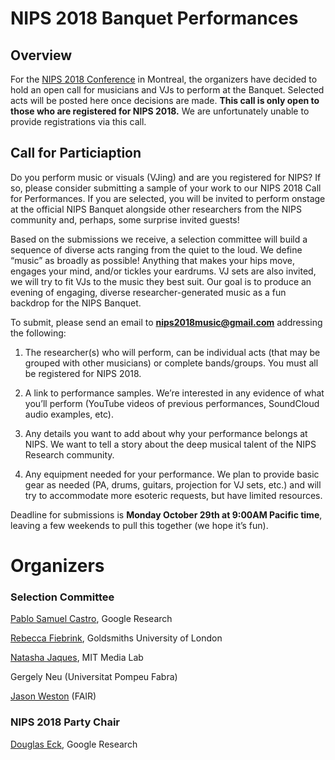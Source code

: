 # NIPS 2018 Banquet Performances

## Overview

For the [NIPS 2018 Conference](https://nips.cc) in Montreal, the
organizers have decided to hold an open call for musicians and VJs to perform
at the Banquet. Selected acts will be posted here once decisions are
made. **This call is only open to those who are registered for NIPS 2018.** We
are unfortunately unable to provide registrations via this call.

## Call for Particiaption

Do you perform music or visuals (VJing) and are you registered for NIPS?  If so, please
consider submitting a sample of your work to our NIPS 2018 Call for
Performances. If you are selected, you will be invited to perform onstage
at the official NIPS Banquet alongside other researchers from the NIPS
community and, perhaps, some surprise invited guests!


Based on the submissions we receive, a selection committee will build
a sequence of diverse acts ranging from the quiet to the loud. We
define “music” as broadly as possible! Anything that makes your hips
move, engages your mind, and/or tickles your eardrums. VJ sets are
also invited, we will try to fit VJs to the music they best suit.
Our goal is to produce an evening of engaging, diverse
researcher-generated music as a fun backdrop for the NIPS Banquet.

To submit, please send an email to **nips2018music@gmail.com** addressing
the following:

1. The researcher(s) who will perform, can be individual acts (that
may be grouped with other musicians) or complete bands/groups. You
must all be registered for NIPS 2018.

2. A link to performance samples. We’re interested in any evidence of
what you’ll perform (YouTube videos of previous performances,
SoundCloud audio examples, etc).

3. Any details you want to add about why your performance belongs at
NIPS. We want to tell a story about the deep musical talent of the
NIPS Research community.

4. Any equipment needed for your performance. We plan to provide basic
gear as needed (PA, drums, guitars, projection for VJ sets, etc.) and
will try to accommodate more esoteric requests, but have limited
resources.

Deadline for submissions is **Monday October 29th at 9:00AM Pacific
time**, leaving a few weekends to pull this together (we hope it’s fun).

# Organizers

### Selection Committee

[Pablo Samuel Castro](https://twitter.com/pcastr), Google Research

[Rebecca Fiebrink](https://twitter.com/RebeccaFiebrink), Goldsmiths University of London

[Natasha Jaques](https://twitter.com/natashajaques), MIT Media Lab

Gergely Neu (Universitat Pompeu Fabra)

[Jason Weston](https://twitter.com/jaseweston) (FAIR)

### NIPS 2018 Party Chair
[Douglas Eck](https://twitter.com/douglas_eck), Google Research



